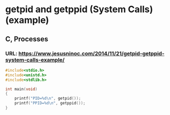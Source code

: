 # getpid and getppid (System Calls) (example)
## C, Processes 
### URL: https://www.jesusninoc.com/2014/11/21/getpid-getppid-system-calls-example/
```C
#include<stdio.h>
#include<unistd.h>
#include<stdlib.h>

int main(void)
{
	printf("PID=%d\n", getpid());
	printf("PPID=%d\n", getppid());
}
```
